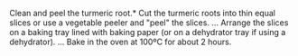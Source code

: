 Clean and peel the turmeric root.*
Cut the turmeric roots into thin equal slices or use a vegetable peeler and "peel" the slices. ...
Arrange the slices on a baking tray lined with baking paper (or on a dehydrator tray if using a dehydrator). ...
Bake in the oven at 100ºC for about 2 hours.
